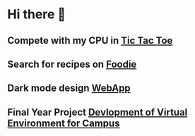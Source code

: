 # Hi there 👋

## Compete with my CPU in [Tic Tac Toe](https://vinayaktupe.github.io/tic_tac_toe "Tic Tac Toe")
## Search for recipes on [Foodie](https://foodie-vinayak.netlify.app/ "Foodie")
## Dark mode design [WebApp](https://vinayaktupe.github.io/webapp/ "WebApp")
## Final Year Project [Devlopment of Virtual Environment for Campus](https://virtual-environment.herokuapp.com/ "Devlopment of Virtual Environment for Campus")
 
<!--
**vinayaktupe/vinayaktupe** is a ✨ _special_ ✨ repository because its `README.md` (this file) appears on your GitHub profile.

Here are some ideas to get you started:

- 🔭 I’m currently working on ...
- 🌱 I’m currently learning ...
- 👯 I’m looking to collaborate on ...
- 🤔 I’m looking for help with ...
- 💬 Ask me about ...
- 📫 How to reach me: ...
- 😄 Pronouns: ...
- ⚡ Fun fact: ...
-->
